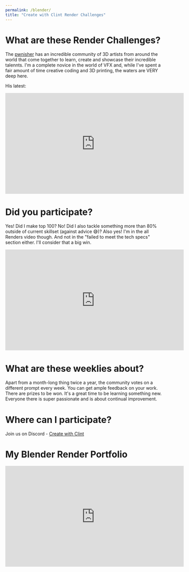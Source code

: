 ```yaml
---
permalink: /blender/
title: "Create with Clint Render Challenges"
---
```

# What are these Render Challenges?
The [pwnisher](https://www.youtube.com/channel/UCWIfzAYHyNSyHmT2AO-54yg) has an incredible community of 3D artists from around the world that come together to learn, create and showcase their incredible talennts. I'm a complete novice in the world of VFX and, while I've spent a fair amount of time creative coding and 3D printing, the waters are VERY deep here.

His latest:
<iframe width="560" height="315" src="https://www.youtube.com/embed/1Kt8-851Lys?si=W1dZ2ITXUN5IEsC2" title="YouTube video player" frameborder="0" allow="accelerometer; autoplay; clipboard-write; encrypted-media; gyroscope; picture-in-picture; web-share" referrerpolicy="strict-origin-when-cross-origin" allowfullscreen></iframe>

# Did you participate?
Yes! Did I make top 100? No! Did I also tackle something more than 80% outside of current skillset (against advice 😅)? Also yes! I'm in the all Renders video though. And not in the "failed to meet the tech specs" section either. I'll consider that a big win.

<iframe width="560" height="315" src="https://www.youtube.com/embed/E0GvmzhL6Do?si=0Mixnm5_eroBCeLN&amp;start=6424" title="YouTube video player" frameborder="0" allow="accelerometer; autoplay; clipboard-write; encrypted-media; gyroscope; picture-in-picture; web-share" referrerpolicy="strict-origin-when-cross-origin" allowfullscreen></iframe>

# What are these weeklies about?
Apart from a month-long thing twice a year, the community votes on a different prompt every week. You can get ample feedback on your work. There are prizes to be won. It's a great time to be learning something new. Everyone there is super passionate and is about continual improvement.

# Where can I participate?
Join us on Discord - [Create with Clint](https://www.youtube.com/redirect?event=channel_description&redir_token=QUFFLUhqbjdmcGhJb0JMM3BSc1dvc2JwMWdaT0VGdF9QUXxBQ3Jtc0trVGNmZ0FWSjZRcHFLb3h1M1pheUdfWWx6SnNsajJ1djJEQUx2YWI3bGg2YkVJU29oU05uS0VJZE1hVjJCTkh0dkZPV05aanItVE9TaXo4SDAxazdheC12OUdKanEwYU56R3RDT0xEbTN0ZFRscUYzWQ&q=https%3A%2F%2Fdiscord.gg%2FuqTcJDy)

# My Blender Render Portfolio
<iframe width="560" height="315" src="https://www.youtube.com/embed/E0GvmzhL6Do?si=0Mixnm5_eroBCeLN&amp;start=6424" title="YouTube video player" frameborder="0" allow="accelerometer; autoplay; clipboard-write; encrypted-media; gyroscope; picture-in-picture; web-share" referrerpolicy="strict-origin-when-cross-origin" allowfullscreen></iframe>